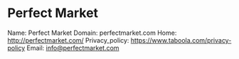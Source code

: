 
# Perfect Market

Name: Perfect Market
Domain: perfectmarket.com
Home: http://perfectmarket.com/
Privacy_policy: https://www.taboola.com/privacy-policy
Email: info@perfectmarket.com
